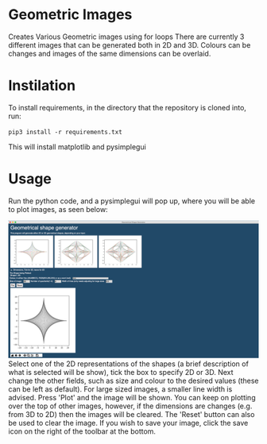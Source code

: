 # Geometric Images
Creates Various Geometric images using for loops
There are currently 3 different images that can be generated both in 2D and 3D. Colours can be changes and images of the same dimensions can be overlaid.

# Instilation
To install requirements, in the directory that the repository is cloned into, run:

`pip3 install -r requirements.txt`

This will install matplotlib and pysimplegui
# Usage
Run the python code, and a pysimplegui will pop up, where you will be able to plot images, as seen below:

<img src="/resources/GUI example.png">
Select one of the 2D representations of the shapes (a brief description of what is selected will be show), tick the box to specify 2D or 3D. Next change the other fields, such as size and colour to the desired values (these can be left as default). For large sized images, a smaller line width is advised.
Press 'Plot' and the image will be shown. You can keep on plotting over the top of other images, however, if the dimensions are changes (e.g. from 3D to 2D) then the images will be cleared. The 'Reset' button can also be used to clear the image.
If you wish to save your image, click the save icon on the right of the toolbar at the bottom.

